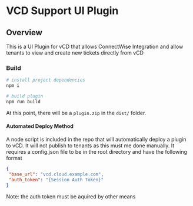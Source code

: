 # VCD Support UI Plugin #

## Overview ##
This is a UI Plugin for vCD that allows ConnectWise Integration and allow tenants to view and create new tickets directly from vCD

### Build ###
```bash
# install project dependencies
npm i

# build plugin
npm run build
```

At this point, there will be a `plugin.zip` in the `dist/` folder. 

#### Automated Deploy Method ####
A node script is included in the repo that will automatically deploy a plugin to vCD.  It will not publish to tenants as this must me done manually.  It requires a config.json file to be in the root directory and have the following format

```json
{
 "base_url": "vcd.cloud.example.com",
 "auth_token": "{Session Auth Token}"
}
```
Note: the auth token must be aquired by other means
